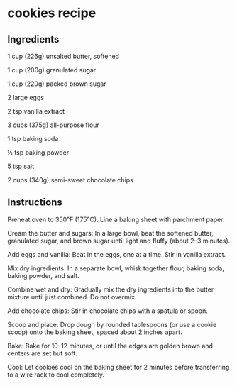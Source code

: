 # cookies recipe
## Ingredients
1 cup (226g) unsalted butter, softened

1 cup (200g) granulated sugar

1 cup (220g) packed brown sugar

2 large eggs

2 tsp vanilla extract

3 cups (375g) all-purpose flour

1 tsp baking soda

½ tsp baking powder

5 tsp salt

2 cups (340g) semi-sweet chocolate chips
## Instructions
Preheat oven to 350°F (175°C). Line a baking sheet with parchment paper.

Cream the butter and sugars:
In a large bowl, beat the softened butter, granulated sugar, and brown sugar until light and fluffy (about 2–3 minutes).

Add eggs and vanilla:
Beat in the eggs, one at a time. Stir in vanilla extract.

Mix dry ingredients:
In a separate bowl, whisk together flour, baking soda, baking powder, and salt.

Combine wet and dry:
Gradually mix the dry ingredients into the butter mixture until just combined. Do not overmix.

Add chocolate chips:
Stir in chocolate chips with a spatula or spoon.

Scoop and place:
Drop dough by rounded tablespoons (or use a cookie scoop) onto the baking sheet, spaced about 2 inches apart.

Bake:
Bake for 10–12 minutes, or until the edges are golden brown and centers are set but soft.

Cool:
Let cookies cool on the baking sheet for 2 minutes before transferring to a wire rack to cool completely.
